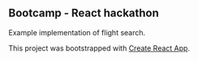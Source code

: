 ## Bootcamp - React hackathon
 
Example implementation of flight search.

This project was bootstrapped with [Create React App](https://github.com/facebookincubator/create-react-app).

